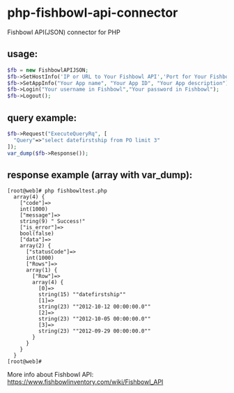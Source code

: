 # php-fishbowl-api-connector
Fishbowl API(JSON) connector for PHP
## usage:
```php
$fb = new FishbowlAPIJSON;
$fb->SetHostInfo('IP or URL to Your Fishbowl API','Port for Your Fishbowl API');
$fb->SetAppInfo("Your App name", "Your App ID", "Your App description");
$fb->Login("Your username in Fishbowl","Your password in Fishbowl");
$fb->Logout();
```
## query example:
```php 
$fb->Request("ExecuteQueryRq", [
  "Query"=>"select datefirstship from PO limit 3"
]);
var_dump($fb->Response());
```

## response example (array with var_dump):
```console
[root@web]# php fishbowltest.php
  array(4) {
    ["code"]=>
    int(1000)
    ["message"]=>
    string(9) " Success!"
    ["is_error"]=>
    bool(false)
    ["data"]=>
    array(2) {
      ["statusCode"]=>
      int(1000)
      ["Rows"]=>
      array(1) {
        ["Row"]=>
        array(4) {
          [0]=>
          string(15) ""datefirstship""
          [1]=>
          string(23) ""2012-10-12 00:00:00.0""
          [2]=>
          string(23) ""2012-10-05 00:00:00.0""
          [3]=>
          string(23) ""2012-09-29 00:00:00.0""
        }
      }
    }
  }
[root@web]#
```
More info about Fishbowl API: https://www.fishbowlinventory.com/wiki/Fishbowl_API
